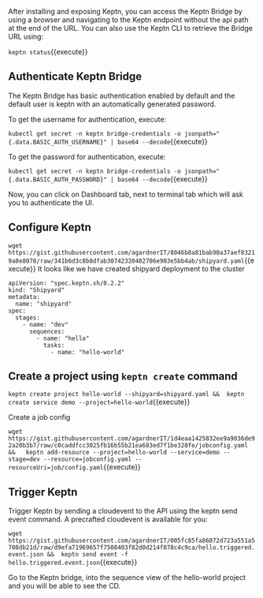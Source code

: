 After installing and exposing Keptn, you can access the Keptn Bridge by using a browser and navigating to the Keptn endpoint without the api path at the end of the URL. You can also use the Keptn CLI to retrieve the Bridge URL using:

`keptn status`{{execute}}

## Authenticate Keptn Bridge

The Keptn Bridge has basic authentication enabled by default and the default user is keptn with an automatically generated password.

To get the username for authentication, execute:

`kubectl get secret -n keptn bridge-credentials -o jsonpath="{.data.BASIC_AUTH_USERNAME}" | base64 --decode`{{execute}}

To get the password for authentication, execute:

`kubectl get secret -n keptn bridge-credentials -o jsonpath="{.data.BASIC_AUTH_PASSWORD}" | base64 --decode`{{execute}}

Now, you can click on Dashboard tab, next to terminal tab which will ask you to authenticate the UI.

## Configure Keptn

`wget https://gist.githubusercontent.com/agardnerIT/8046b8a81bab90a37aef83219a8e8078/raw/341b6d3c8b8dfab30742320402706e903e5bb4ab/shipyard.yaml`{{execute}}
It looks like we have created shipyard deployment to the cluster

```
apiVersion: "spec.keptn.sh/0.2.2"
kind: "Shipyard"
metadata:
  name: "shipyard"
spec:
  stages:
    - name: "dev"
      sequences:
        - name: "hello"
          tasks:
            - name: "hello-world"
```
<!-- ## Create Github stuff
- Create a GitHub PAT with full repo scope. Keptn will use this token to ensure all files and changes are synced to the upstream repo.
- Create a blank (uninitialised) repository for Keptn to work with. Do not add any files (not even a readme)
- Set some environment variables like below

`export GIT_USER=<YourGitUsername>
export GIT_REPO=https://github.com/<YourGitUserName>/<YourRepo>
export GIT_TOKEN=ghp_****` -->

## Create a project using `keptn create` command

<!-- --git-user=$GIT_USER --git-remote-url=$GIT_REPO --git-token=$GIT_TOKEN -->

`keptn create project hello-world --shipyard=shipyard.yaml && 
keptn create service demo --project=hello-world`{{execute}}

Create a job config

`wget https://gist.githubusercontent.com/agardnerIT/1d4eaa1425832ee9a9036de92a20b3b7/raw/c0caddfcc3025fb16b55b21ea683ed7f1be328fe/jobconfig.yaml &&  
keptn add-resource --project=hello-world --service=demo --stage=dev --resource=jobconfig.yaml --resourceUri=job/config.yaml`{{execute}}

## Trigger Keptn

Trigger Keptn by sending a cloudevent to the API using the keptn send event command. A precrafted cloudevent is available for you:

`wget https://gist.githubusercontent.com/agardnerIT/005fc85fa86072d723a551a5708db21d/raw/d9efa71969657f7508403f82d0d214f878c4c9ca/hello.triggered.event.json && 
keptn send event -f hello.triggered.event.json`{{execute}}

Go to the Keptn bridge, into the sequence view of the hello-world project and you will be able to see the CD.
